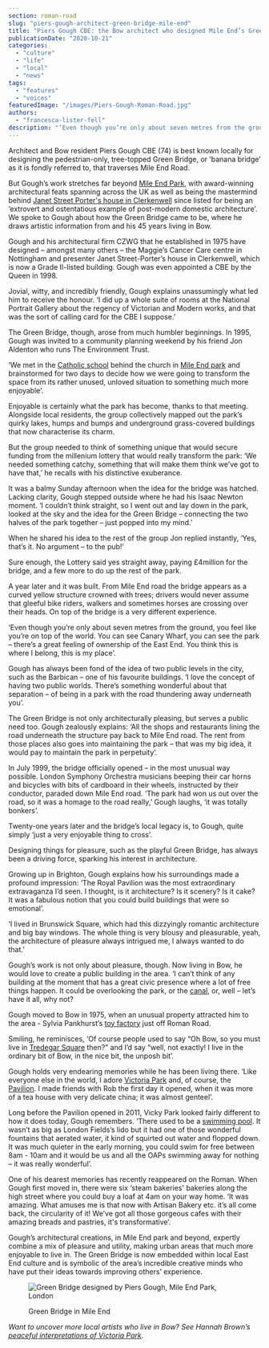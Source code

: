 ```yaml
---
section: roman-road
slug: "piers-gough-architect-green-bridge-mile-end"
title: "Piers Gough CBE: the Bow architect who designed Mile End’s Green Bridge"
publicationDate: "2020-10-21"
categories: 
  - "culture"
  - "life"
  - "local"
  - "news"
tags: 
  - "features"
  - "voices"
featuredImage: "/images/Piers-Gough-Roman-Road.jpg"
authors: 
  - "francesca-lister-fell"
description: "‘Even though you’re only about seven metres from the ground, you feel like you’re on top of the world. You can see Canary Wharf, you can see the park – there’s a great feeling of ownership of the East End. You think this is where I belong, this is my place’."
---
```


Architect and Bow resident Piers Gough CBE (74) is best known locally for designing the pedestrian-only, tree-topped Green Bridge, or ‘banana bridge’ as it is fondly referred to, that traverses Mile End Road. 

But Gough’s work stretches far beyond [Mile End Park](https://romanroadlondon.com/mile-end-park-history/), with award-winning architectural feats spanning across the UK as well as being the mastermind behind [Janet Street Porter's house in Clerkenwell](https://www.architectsjournal.co.uk/news/piers-goughs-extrovert-and-ostentatious-home-for-janet-street-porter-listed) since listed for being an ‘extrovert and ostentatious example of post-modern domestic architecture’. We spoke to Gough about how the Green Bridge came to be, where he draws artistic information from and his 45 years living in Bow.

Gough and his architectural firm CZWG that he established in 1975 have designed – amongst many others – the Maggie’s Cancer Care centre in Nottingham and presenter Janet Street-Porter’s house in Clerkenwell, which is now a Grade II-listed building. Gough was even appointed a CBE by the Queen in 1998.

Jovial, witty, and incredibly friendly, Gough explains unassumingly what led him to receive the honour. ‘I did up a whole suite of rooms at the National Portrait Gallery about the regency of Victorian and Modern works, and that was the sort of calling card for the CBE I suppose.’ 

The Green Bridge, though, arose from much humbler beginnings. In 1995, Gough was invited to a community planning weekend by his friend Jon Aldenton who runs The Environment Trust. 

‘We met in the [Catholic school](https://romanroadlondon.com/guardian-angels-school-closure-petition/) behind the church in [Mile End park](https://romanroadlondon.com/mile-end-park-history/) and brainstormed for two days to decide how we were going to transform the space from its rather unused, unloved situation to something much more enjoyable’.  

Enjoyable is certainly what the park has become, thanks to that meeting. Alongside local residents, the group collectively mapped out the park’s quirky lakes, humps and bumps and underground grass-covered buildings that now characterise its charm. 

But the group needed to think of something unique that would secure funding from the millenium lottery that would really transform the park: ‘We needed something catchy, something that will make them think we’ve got to have that,’ he recalls with his distinctive exuberance.

It was a balmy Sunday afternoon when the idea for the bridge was hatched. Lacking clarity, Gough stepped outside where he had his Isaac Newton moment. ‘I couldn’t think straight, so I went out and lay down in the park, looked at the sky and the idea for the Green Bridge – connecting the two halves of the park together – just popped into my mind.’

When he shared his idea to the rest of the group Jon replied instantly, ‘Yes, that’s it. No argument – to the pub!’

Sure enough, the Lottery said yes straight away, paying £4million for the bridge, and a few more to do up the rest of the park. 

A year later and it was built. From Mile End road the bridge appears as a curved yellow structure crowned with trees; drivers would never assume that gleeful bike riders, walkers and sometimes horses are crossing over their heads. On top of the bridge is a very different experience. 

‘Even though you’re only about seven metres from the ground, you feel like you’re on top of the world. You can see Canary Wharf, you can see the park – there’s a great feeling of ownership of the East End. You think this is where I belong, this is my place’. 

Gough has always been fond of the idea of two public levels in the city, such as the Barbican – one of his favourite buildings. ‘I love the concept of having two public worlds. There’s something wonderful about that separation – of being in a park with the road thundering away underneath you’.

The Green Bridge is not only architecturally pleasing, but serves a public need too. Gough zealously explains: ‘All the shops and restaurants lining the road underneath the structure pay back to Mile End road. The rent from those places also goes into maintaining the park – that was my big idea, it would pay to maintain the park in perpetuity’. 

In July 1999, the bridge officially opened – in the most unusual way possible. London Symphony Orchestra musicians beeping their car horns and bicycles with bits of cardboard in their wheels, instructed by their conductor, paraded down Mile End road. ‘The park had won us out over the road, so it was a homage to the road really,’ Gough laughs, ‘it was totally bonkers’.

Twenty-one years later and the bridge’s local legacy is, to Gough, quite simply ‘just a very enjoyable thing to cross’.

Designing things for pleasure, such as the playful Green Bridge, has always been a driving force, sparking his interest in architecture.

Growing up in Brighton, Gough explains how his surroundings made a profound impression: ‘The Royal Pavilion was the most extraordinary extravaganza I’d seen. I thought, is it architecture? Is it scenery? Is it cake? It was a fabulous notion that you could build buildings that were so emotional’. 

‘I lived in Brunswick Square, which had this dizzyingly romantic architecture and big bay windows. The whole thing is very blousy and pleasurable, yeah, the architecture of pleasure always intrigued me, I always wanted to do that.’

Gough’s work is not only about pleasure, though. Now living in Bow, he would love to create a public building in the area. ‘I can’t think of any building at the moment that has a great civic presence where a lot of free things happen. It could be overlooking the park, or the [canal](https://romanroadlondon.com/regents-canal-what-to-see-do-guide/), or, well – let’s have it all, why not?

Gough moved to Bow in 1975, when an unusual property attracted him to the area - Sylvia Pankhurst’s [toy factory](https://romanroadlondon.com/sylvia-pankhursts-east-london-toy-factory/) just off Roman Road.

Smiling, he reminisces, ‘Of course people used to say “Oh Bow, so you must live in [Tredegar Square](https://romanroadlondon.com/history-tredegar-square-mile-end/) then?” and I’d say “well, not exactly! I live in the ordinary bit of Bow, in the nice bit, the unposh bit’. 

Gough holds very endearing memories while he has been living there. ‘Like everyone else in the world, I adore [Victoria Park](https://romanroadlondon.com/victoria-park-east-london-bow/) and, of course, the [Pavilion](https://romanroadlondon.com/pavilion-victoria-park-cafe-a-sri-lankan-story/). I made friends with Rob the first day it opened, when it was more of a tea house with very delicate china; it was almost genteel’. 

Long before the Pavilion opened in 2011, Vicky Park looked fairly different to how it does today, Gough remembers. ‘There used to be a [swimming pool](https://romanroadlondon.com/victoria-park-bathing-lakes-and-lido/). It wasn’t as big as London Fields’s lido but it had one of those wonderful fountains that aerated water, it kind of squirted out water and flopped down. It was much quieter in the early morning, you could swim for free between 8am - 10am and it would be us and all the OAPs swimming away for nothing – it was really wonderful’. 

One of his dearest memories has recently reappeared on the Roman. When Gough first moved in, there were six ‘steam bakeries' bakeries along the high street where you could buy a loaf at 4am on your way home. ‘It was amazing. What amuses me is that now with Artisan Bakery etc. it’s all come back, the circularity of it! We’ve got all those gorgeous cafes with their amazing breads and pastries, it's transformative’. 

Gough’s architectural creations, in Mile End park and beyond, expertly combine a mix of pleasure and utility, making urban areas that much more enjoyable to live in. The Green Bridge is now embedded within local East End culture and is symbolic of the area’s incredible creative minds who have put their ideas towards improving others’ experience.

<figure>

![Green Bridge designed by Piers Gough, Mile End Park, London](/images/Mile-End-Park-Green-Bridge-1-1024x683.jpg)

<figcaption>

Green Bridge in Mile End

</figcaption>

</figure>

_Want to uncover more local artists who live in Bow? See Hannah Brown’s_ [_peaceful interpretations of Victoria Park_](https://romanroadlondon.com/hannah-brown-artist-victoria-park-river-lea/)_._
